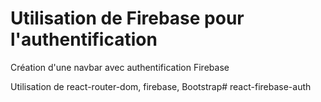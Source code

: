 # Utilisation de Firebase pour l'authentification

Création d'une navbar avec authentification Firebase

Utilisation de react-router-dom, firebase, Bootstrap# react-firebase-auth
